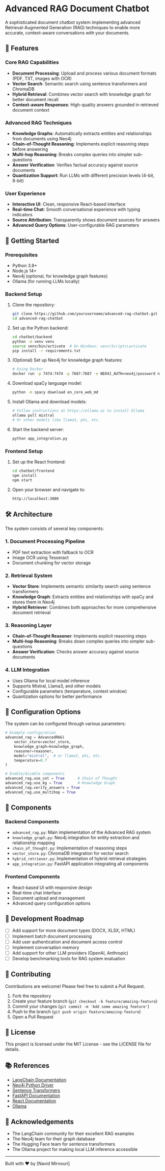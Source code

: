 # Advanced RAG Document Chatbot

A sophisticated document chatbot system implementing advanced Retrieval-Augmented Generation (RAG) techniques to enable more accurate, context-aware conversations with your documents.



## 🌟 Features

### Core RAG Capabilities
- **Document Processing**: Upload and process various document formats (PDF, TXT, images with OCR)
- **Vector Search**: Semantic search using sentence transformers and ChromaDB
- **Hybrid Retrieval**: Combines vector search with knowledge graph for better document recall
- **Context-aware Responses**: High-quality answers grounded in retrieved document context

### Advanced RAG Techniques
- **Knowledge Graphs**: Automatically extracts entities and relationships from documents using Neo4j
- **Chain-of-Thought Reasoning**: Implements explicit reasoning steps before answering
- **Multi-hop Reasoning**: Breaks complex queries into simpler sub-questions
- **Answer Verification**: Verifies factual accuracy against source documents
- **Quantization Support**: Run LLMs with different precision levels (4-bit, 8-bit)

### User Experience
- **Interactive UI**: Clean, responsive React-based interface
- **Real-time Chat**: Smooth conversational experience with typing indicators
- **Source Attribution**: Transparently shows document sources for answers
- **Advanced Query Options**: User-configurable RAG parameters

## 🚀 Getting Started

### Prerequisites
- Python 3.8+
- Node.js 14+
- Neo4j (optional, for knowledge graph features)
- Ollama (for running LLMs locally)

### Backend Setup

1. Clone the repository:
   ```bash
   git clone https://github.com/yourusername/advanced-rag-chatbot.git
   cd advanced-rag-chatbot
   ```

2. Set up the Python backend:
   ```bash
   cd chatbot/backend
   python -m venv venv
   source venv/bin/activate  # On Windows: venv\Scripts\activate
   pip install -r requirements.txt
   ```

3. (Optional) Set up Neo4j for knowledge graph features:
   ```bash
   # Using Docker
   docker run -p 7474:7474 -p 7687:7687 -e NEO4J_AUTH=neo4j/password neo4j
   ```

4. Download spaCy language model:
   ```bash
   python -m spacy download en_core_web_md
   ```

5. Install Ollama and download models:
   ```bash
   # Follow instructions at https://ollama.ai to install Ollama
   ollama pull mistral
   # Or other models like llama3, phi, etc.
   ```

6. Start the backend server:
   ```bash
   python app_integration.py
   ```

### Frontend Setup

1. Set up the React frontend:
   ```bash
   cd chatbot/frontend
   npm install
   npm start
   ```

2. Open your browser and navigate to:
   ```
   http://localhost:3000
   ```

## 🛠️ Architecture

The system consists of several key components:

### 1. Document Processing Pipeline
- PDF text extraction with fallback to OCR
- Image OCR using Tesseract
- Document chunking for vector storage

### 2. Retrieval System
- **Vector Store**: Implements semantic similarity search using sentence transformers
- **Knowledge Graph**: Extracts entities and relationships with spaCy and stores them in Neo4j
- **Hybrid Retriever**: Combines both approaches for more comprehensive document retrieval

### 3. Reasoning Layer
- **Chain-of-Thought Reasoner**: Implements explicit reasoning steps
- **Multi-hop Reasoning**: Breaks down complex queries into simpler sub-questions
- **Answer Verification**: Checks answer accuracy against source documents

### 4. LLM Integration
- Uses Ollama for local model inference
- Supports Mistral, Llama3, and other models
- Configurable parameters (temperature, context window)
- Quantization options for better performance



## 🔧 Configuration Options

The system can be configured through various parameters:

```python
# Example configuration
advanced_rag = AdvancedRAG(
    vector_store=vector_store,
    knowledge_graph=knowledge_graph,
    reasoner=reasoner,
    model="mistral",  # or llama3, phi, etc.
    temperature=0.7
)

# Enable/disable components
advanced_rag.use_cot = True      # Chain of Thought
advanced_rag.use_kg = True       # Knowledge Graph
advanced_rag.verify_answers = True
advanced_rag.use_multihop = True
```

## 🧩 Components

### Backend Components

- `advanced_rag.py`: Main implementation of the Advanced RAG system
- `knowledge_graph.py`: Neo4j integration for entity extraction and relationship mapping
- `chain_of_thought.py`: Implementation of reasoning steps
- `vector_store.py`: ChromaDB integration for vector search
- `hybrid_retriever.py`: Implementation of hybrid retrieval strategies
- `app_integration.py`: FastAPI application integrating all components

### Frontend Components

- React-based UI with responsive design
- Real-time chat interface
- Document upload and management
- Advanced query configuration options

## 📝 Development Roadmap

- [ ] Add support for more document types (DOCX, XLSX, HTML)
- [ ] Implement batch document processing
- [ ] Add user authentication and document access control
- [ ] Implement conversation memory
- [ ] Add support for other LLM providers (OpenAI, Anthropic)
- [ ] Develop benchmarking tools for RAG system evaluation

## 🤝 Contributing

Contributions are welcome! Please feel free to submit a Pull Request.

1. Fork the repository
2. Create your feature branch (`git checkout -b feature/amazing-feature`)
3. Commit your changes (`git commit -m 'Add some amazing feature'`)
4. Push to the branch (`git push origin feature/amazing-feature`)
5. Open a Pull Request

## 📜 License

This project is licensed under the MIT License - see the LICENSE file for details.

## 📚 References

- [LangChain Documentation](https://python.langchain.com/docs/get_started/introduction)
- [Neo4j Python Driver](https://neo4j.com/docs/python-manual/current/)
- [Sentence Transformers](https://www.sbert.net/)
- [FastAPI Documentation](https://fastapi.tiangolo.com/)
- [React Documentation](https://reactjs.org/docs/getting-started.html)
- [Ollama](https://ollama.ai/docs)

## 🙏 Acknowledgements

- The LangChain community for their excellent RAG examples
- The Neo4j team for their graph database
- The Hugging Face team for sentence transformers
- The Ollama project for making local LLM inference accessible

---

Built with ❤️ by [Navid Mirnouri]
